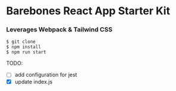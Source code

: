 # Barebones React App Starter Kit

### Leverages Webpack & Tailwind CSS

```
$ git clone
$ npm install
$ npm run start
```

TODO:

- [ ] add configuration for jest
- [x] update index.js

